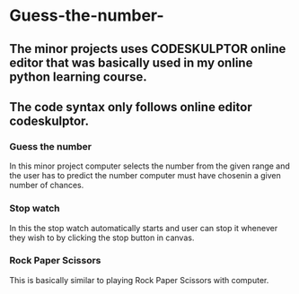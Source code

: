 # Guess-the-number-
## The minor projects uses CODESKULPTOR online editor that was basically used in my online python learning course.
## The code syntax only follows online editor codeskulptor.
### Guess the number
In this minor project computer selects the number from the given range and the user has to predict the number computer must have chosenin a given number of chances. 

### Stop watch
In this the stop watch automatically starts and user can stop it whenever they wish to by clicking the stop button in canvas.

### Rock Paper Scissors
This is basically similar to playing Rock Paper Scissors with computer.
